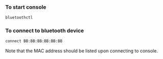 ### To start console

```sh
bluetoothctl
```

### To connect to bluetooth device

```sh
connect BB:BB:BB:BB:BB:BB
```

Note that the MAC address should be listed upon connecting to console.
